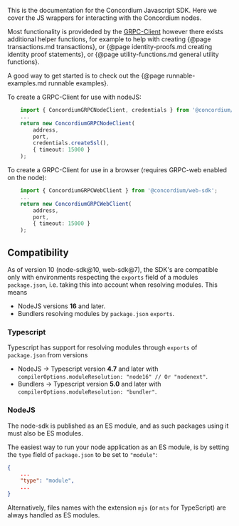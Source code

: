 This is the documentation for the Concordium Javascript SDK. Here we cover
the JS wrappers for interacting with the Concordium nodes.

Most functionality is provideded by the
[GRPC-Client](../classes/index.ConcordiumGRPCClient.html)
however there exists additional helper functions, for example to help with
creating {@page transactions.md transactions}, or {@page identity-proofs.md
creating identity proof statements}, or {@page utility-functions.md general
utility functions}.

A good way to get started is to check out the {@page runnable-examples.md
runnable examples}.

To create a GRPC-Client for use with nodeJS:

```ts
    import { ConcordiumGRPCNodeClient, credentials } from '@concordium/web-sdk/nodejs';
    ...
    return new ConcordiumGRPCNodeClient(
        address,
        port,
        credentials.createSsl(),
        { timeout: 15000 }
    );
```

To create a GRPC-Client for use in a browser (requires GRPC-web enabled on the node):

```ts
    import { ConcordiumGRPCWebClient } from '@concordium/web-sdk';
    ...
    return new ConcordiumGRPCWebClient(
        address,
        port,
        { timeout: 15000 }
    );
```

## Compatibility

As of version 10 (node-sdk@10, web-sdk@7), the SDK's are compatible only with environments
respecting the `exports` field of a modules `package.json`, i.e. taking this into
account when resolving modules. This means

- NodeJS versions **16** and later.
- Bundlers resolving modules by `package.json` `exports`.

### Typescript

Typescript has support for resolving modules through `exports` of `package.json`
from versions

- NodeJS -> Typescript version **4.7** and later with
`compilerOptions.moduleResolution: "node16" // Or "nodenext"`.
- Bundlers -> Typescript version **5.0** and later with
`compilerOptions.moduleResolution: "bundler"`.

### NodeJS

The node-sdk is published as an ES module, and as such packages using it must
also be ES modules.

The easiest way to run your node application as an ES module, is by setting
the `type` field of `package.json` to be set to `"module"`:

```json
{
    ...
    "type": "module",
    ...
}
```

Alternatively, files names with the extension `mjs` (or `mts` for TypeScript)
are always handled as ES modules.
